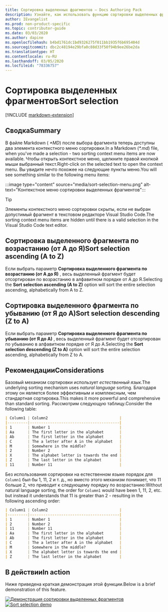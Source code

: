 ```yaml
---
title: Сортировка выделенных фрагментов — Docs Authoring Pack
description: Узнайте, как использовать функцию сортировки выделенных фрагментов в Docs Authoring Pack — расширении Visual Studio Code.
author: IEvangelist
ms.prod: non-product-specific
ms.topic: contributor-guide
ms.date: 03/03/2020
ms.author: dapine
ms.openlocfilehash: b4bd1761dc1bd9326275f011bb1935f6b695404d
ms.sourcegitcommit: dbc2c48194e29bfa0c88d33f50f94b9ee26be2da
ms.translationtype: HT
ms.contentlocale: ru-RU
ms.lasthandoff: 03/05/2020
ms.locfileid: "78336757"
---
```

# <a name="sort-selection"></a><span data-ttu-id="d9c4f-103">Сортировка выделенных фрагментов</span><span class="sxs-lookup"><span data-stu-id="d9c4f-103">Sort selection</span></span>

[!INCLUDE [markdown-extension](includes/markdown-extension.md)]

## <a name="summary"></a><span data-ttu-id="d9c4f-104">Сводка</span><span class="sxs-lookup"><span data-stu-id="d9c4f-104">Summary</span></span>

<span data-ttu-id="d9c4f-105">В файле Markdown ( *\*MD*) после выбора фрагмента теперь доступны два элемента контекстного меню сортировки.</span><span class="sxs-lookup"><span data-stu-id="d9c4f-105">In a Markdown (*\*.md*) file, when you've made a selection - two sorting context menu items are now available.</span></span> <span data-ttu-id="d9c4f-106">Чтобы открыть контекстное меню, щелкните правой кнопкой мыши выбранный текст.</span><span class="sxs-lookup"><span data-stu-id="d9c4f-106">Right-click on the selected text to open the context menu.</span></span> <span data-ttu-id="d9c4f-107">Вы увидите нечто похожее на следующие пункты меню.</span><span class="sxs-lookup"><span data-stu-id="d9c4f-107">You will see something similar to the following menu items:</span></span>

:::image type="content" source="media/sort-selection-menu.png" alt-text="Контекстное меню сортировки выделенных фрагментов":::

> [!TIP]
> <span data-ttu-id="d9c4f-109">Элементы контекстного меню сортировки скрыты, если не выбран допустимый фрагмент в текстовом редакторе Visual Studio Code.</span><span class="sxs-lookup"><span data-stu-id="d9c4f-109">The sorting context menu items are hidden until there is a valid selection in the Visual Studio Code text editor.</span></span>

## <a name="sort-selection-ascending-a-to-z"></a><span data-ttu-id="d9c4f-110">Сортировка выделенного фрагмента по возрастанию (от А до Я)</span><span class="sxs-lookup"><span data-stu-id="d9c4f-110">Sort selection ascending (A to Z)</span></span>

<span data-ttu-id="d9c4f-111">Если выбрать параметр **Сортировка выделенного фрагмента по возрастанию (от А до Я)** , весь выделенный фрагмент будет отсортирован по возрастанию в алфавитном порядке от А до Я.</span><span class="sxs-lookup"><span data-stu-id="d9c4f-111">Selecting the **Sort selection ascending (A to Z)** option will sort the entire selection ascending, alphabetically from A to Z.</span></span>

## <a name="sort-selection-descending-z-to-a"></a><span data-ttu-id="d9c4f-112">Сортировка выделенного фрагмента по убыванию (от Я до А)</span><span class="sxs-lookup"><span data-stu-id="d9c4f-112">Sort selection descending (Z to A)</span></span>

<span data-ttu-id="d9c4f-113">Если выбрать параметр **Сортировка выделенного фрагмента по убыванию (от Я до А)** , весь выделенный фрагмент будет отсортирован по убыванию в алфавитном порядке от Я до А.</span><span class="sxs-lookup"><span data-stu-id="d9c4f-113">Selecting the **Sort selection descending (Z to A)** option will sort the entire selection ascending, alphabetically from Z to A.</span></span>

## <a name="considerations"></a><span data-ttu-id="d9c4f-114">Рекомендации</span><span class="sxs-lookup"><span data-stu-id="d9c4f-114">Considerations</span></span>

<span data-ttu-id="d9c4f-115">Базовый механизм сортировки использует *естественный язык*.</span><span class="sxs-lookup"><span data-stu-id="d9c4f-115">The underlying sorting mechanism uses *natural language* sorting.</span></span> <span data-ttu-id="d9c4f-116">Благодаря этому он является более эффективным и комплексным, чем стандартная сортировка.</span><span class="sxs-lookup"><span data-stu-id="d9c4f-116">This makes it more powerful and comprehensive than standard sorting.</span></span> <span data-ttu-id="d9c4f-117">Рассмотрим следующую таблицу.</span><span class="sxs-lookup"><span data-stu-id="d9c4f-117">Consider the following table:</span></span>

```markdown
| Column1 | Column2                                |
|---------|----------------------------------------|
| 1       | Number 1                               |
| Aa      | The first letter in the alphabet       |
| Ab      | The first letter in the alphabet       |
| C       | The a letter after A in the alphabet   |
| M       | Somewhere in the middle?               |
| 2       | Number 2                               |
| X       | The alphabet letter is towards the end |
| Z       | The last letter in the alphabet        |
| 11      | Number 11                              |
```

<span data-ttu-id="d9c4f-118">Без использования сортировки на естественном языке порядок для `Column1` был бы 1, 11, 2 и т. д., но вместо этого механизм понимает, что 11 больше 2, что приводит к следующему порядку по возрастанию:</span><span class="sxs-lookup"><span data-stu-id="d9c4f-118">Without natural language sorting, the order for `Column1` would have been 1, 11, 2, etc. but instead it understands that 11 is greater than 2 - resulting in the following ascending order:</span></span>

```markdown
| Column1 | Column2                                |
|---------|----------------------------------------|
| 1       | Number 1                               |
| 2       | Number 2                               |
| 11      | Number 11                              |
| Aa      | The first letter in the alphabet       |
| Ab      | The first letter in the alphabet       |
| C       | The a letter after A in the alphabet   |
| M       | Somewhere in the middle?               |
| X       | The alphabet letter is towards the end |
| Z       | The last letter in the alphabet        |
```

## <a name="in-action"></a><span data-ttu-id="d9c4f-119">В действии</span><span class="sxs-lookup"><span data-stu-id="d9c4f-119">In action</span></span>

<span data-ttu-id="d9c4f-120">Ниже приведена краткая демонстрация этой функции.</span><span class="sxs-lookup"><span data-stu-id="d9c4f-120">Below is a brief demonstration of this feature.</span></span>

<span data-ttu-id="d9c4f-121">[![Демонстрация сортировки выделенных фрагментов](media/sort-selection.gif)](media/sort-selection.gif#lightbox)</span><span class="sxs-lookup"><span data-stu-id="d9c4f-121">[![Sort selection demo](media/sort-selection.gif)](media/sort-selection.gif#lightbox)</span></span>
